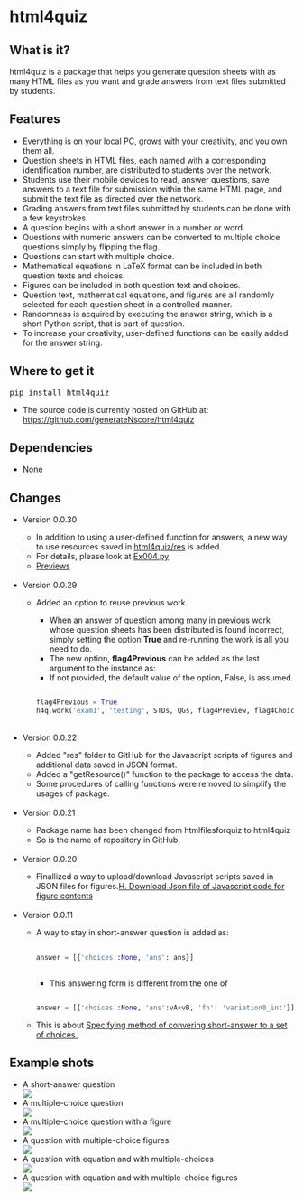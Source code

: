 # html4quiz

## What is it?

html4quiz is a package that helps you generate question sheets with as many HTML files as you want and grade answers from text files submitted by students.

## Features
<ul>
<li>Everything is on your local PC, grows with your creativity, and you own them all.</li>
<li>Question sheets in HTML files, each named with a corresponding identification number, are distributed to students over the network.</li>
<li>Students use their mobile devices to read, answer questions, save answers to a text file for submission within the same HTML page, and submit the text file as directed over the network.</li>
<li>Grading answers from text files submitted by students can be done with a few keystrokes.</li>
<li>A question begins with a short answer in a number or word.</li>
<li>Questions with numeric answers can be converted to multiple choice questions simply by flipping the flag.</li>
<li>Questions can start with multiple choice.</li>
<li>Mathematical equations in LaTeX format can be included in both question texts and choices.</li>
<li>Figures can be included in both question text and choices.</li>
<li>Question text, mathematical equations, and figures are all randomly selected for each question sheet in a controlled manner.</li>
<li>Randomness is acquired by executing the answer string, which is a short Python script, that is part of question.</li>
<li>To increase your creativity, user-defined functions can be easily added for the answer string.</li>
</ul>

## Where to get it

<pre lang=sh>pip install html4quiz</pre>

<ul>
<li>The source code is currently hosted on GitHub at: <a href="https://github.com/generateNscore/html4quiz">https://github.com/generateNscore/html4quiz</a></li>
</ul>


## Dependencies
<ul><li>None</li></ul>


## Changes
<ul>
<li>Version 0.0.30</li>
<ul><li>In addition to using a user-defined function for answers, a new way to use resources saved in <a href="https://generatenscore.github.io/html4quiz/res/">html4quiz/res</a> is added.</li>
<li>For details, please look at <a href="https://generatenscore.github.io/html4quiz/Examples/Ex004/Ex004.py">Ex004.py</a></li>
<li><a href="https://generatenscore.github.io/html4quiz/Examples/Ex004/Ex004/Ex004/index.html">Previews</a></li>
</ul>
<br>


<li>Version 0.0.29</li>
<ul><li>Added an option to reuse previous work.</li>
<ul><li>When an answer of question among many in previous work whose question sheets has been distributed is found incorrect, simply setting the option <strong>True</strong> and re-running the work is all you need to do.</li>
<li>The new option, <strong>flag4Previous</strong> can be added as the last argument to the instance as:</li>
<li>If not provided, the default value of the option, False, is assumed.</li></ul>

```python

flag4Previous = True
h4q.work('exam1', 'testing', STDs, QGs, flag4Preview, flag4Choice, flag4Shuffling, resources, flag4Previous)

```

</ul>
<br>

<li>Version 0.0.22</li>
<ul><li>Added "res" folder to GitHub for the Javascript scripts of figures and additional data saved in JSON format.</li>
<li>Added a "getResource()" function to the package to access the data.</li>
<li>Some procedures of calling functions were removed to simplify the usages of package.</li>
</ul>
<br>
<li>Version 0.0.21</li>
<ul><li>Package name has been changed from htmlfilesforquiz to html4quiz</li>
<li>So is the name of repository in GitHub.</li></ul>
<br>
<li>Version 0.0.20</li>

<ul><li>Finallized a way to upload/download Javascript scripts saved in JSON files for figures.<a href="https://github.com/generateNscore/html4quiz/wiki#h-download-json-file-of-javascript-code-for-figure-contents">H. Download Json file of Javascript code for figure contents</a></li></ul>
<br>

<li>Version 0.0.11</li>

<ul><li>A way to stay in short-answer question is added as:</li>
  
```python
  
answer = [{'choices':None, 'ans': ans}]
  
```

<ul><li>This answering form is different from the one of</li></ul>
  
  ```python
  
answer = [{'choices':None, 'ans':vA+vB, 'fn': 'variation0_int'}]
  
```

<li>This is about <a href="https://github.com/generateNscore/html4quiz/wiki#2-specifying-method-of-converting-a-short-answer-to-a-set-of-choices">Specifying method of convering short-answer to a set of choices.</a></li></ul>
</ul>


## Example shots
<ul>
<li>A short-answer question</li>
<img src="https://generateNscore.github.io/html4quiz/img/example1-3.png">
<li>A multiple-choice question</li>
<img src="https://generateNscore.github.io/html4quiz/img/example1-6.png">
<li>A multiple-choice question with a figure</li>
<img src="https://generateNscore.github.io/html4quiz/img/example1-2.png">
<li>A question with multiple-choice figures</li>
<img src="https://generateNscore.github.io/html4quiz/img/example1-1.png">
<li>A question with equation and with multiple-choices</li>
<img src="https://generateNscore.github.io/html4quiz/img/example1-4.png">
<li>A question with equation and with multiple-choice figures</li>
<img src="https://generateNscore.github.io/html4quiz/img/example1-5.png">
</ul>